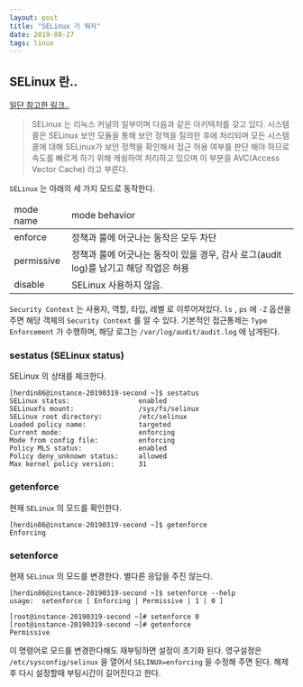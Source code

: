 ```yaml
---
layout: post
title: "SELinux 가 뭐지"
date: 2019-08-27
tags: linux
---
```


## SELinux 란..

[일단 참고한 링크..](https://www.lesstif.com/pages/viewpage.action?pageId=18219476#SELinux사용하기-SELinux아키텍처)

> SELinux 는 리눅스 커널의 일부이며 다음과 같은 아키텍처를 갖고 있다. 시스템 콜은 SELinux 보안 모듈을 통해 보안 정책을 질의한 후에 처리되며 모든 시스템 콜에 대해 SELinux가 보안 정책을 확인해서 접근 허용 여부를 판단 해야 하므로 속도를 빠르게 하기 위해 캐슁하여 처리하고 있으며 이 부분을 AVC(Access Vector Cache) 라고 부른다.

`SELinux` 는 아래의 세 가지 모드로 동작한다.

<table class="pure-table">
  <thead>
    <tr>
      <td>mode name</td>
      <td>mode behavior</td>
    </tr>
  </thead>
  <tbody>
    <tr>
      <td>enforce</td>
      <td>정책과 룰에 어긋나는 동작은 모두 차단</td>
    </tr>
    <tr>
      <td>permissive</td>
      <td>정책과 룰에 어긋나는 동작이 있을 경우, 감사 로그(audit log)를 남기고 해당 작업은 허용</td>
    </tr>
    <tr>
      <td>disable</td>
      <td>SELinux 사용하지 않음.</td>
    </tr>
  </tbody>
</table>

`Security Context` 는 사용자, 역할, 타입, 레벨 로 이루어져있다.
`ls` , `ps` 에 `-Z` 옵션을 주면 해당 객체의 `Security Context` 를 알 수 있다.
기본적인 접근통제는 `Type Enforcement` 가 수행하며, 해당 로그는 `/var/log/audit/audit.log` 에 남게된다.

### sestatus (SELinux status)

SELinux 의 상태를 체크한다.

``` shell
[herdin86@instance-20190319-second ~]$ sestatus
SELinux status:                 enabled
SELinuxfs mount:                /sys/fs/selinux
SELinux root directory:         /etc/selinux
Loaded policy name:             targeted
Current mode:                   enforcing
Mode from config file:          enforcing
Policy MLS status:              enabled
Policy deny_unknown status:     allowed
Max kernel policy version:      31
```

### getenforce

현재 `SELinux` 의 모드를 확인한다.

``` shell
[herdin86@instance-20190319-second ~]$ getenforce
Enforcing
```

### setenforce

현재 `SELinux` 의 모드를 변경한다. 별다른 응답을 주진 않는다.

``` shell
[herdin86@instance-20190319-second ~]$ setenforce --help
usage:  setenforce [ Enforcing | Permissive | 1 | 0 ]

[root@instance-20190319-second ~]# setenforce 0
[root@instance-20190319-second ~]# getenforce
Permissive
```

이 명령어로 모드를 변경한다해도 재부팅하면 설정이 초기화 된다.
영구설정은 `/etc/sysconfig/selinux` 을 열어서 `SELINUX=enforcing` 을 수정해 주면 된다.
해제 후 다시 설정할때 부팅시간이 길어진다고 한다.
